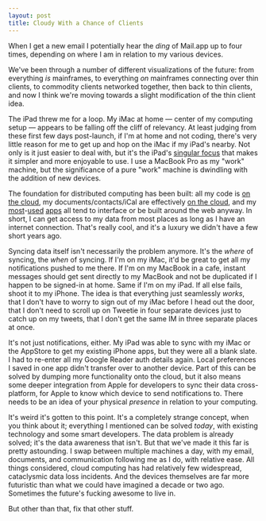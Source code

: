 ```yaml
---
layout: post
title: Cloudy With a Chance of Clients
---
```


When I get a new email I potentially hear the *ding* of Mail.app up to four times, depending on where I am in relation to my various devices.

We've been through a number of different visualizations of the future: from everything *is* mainframes, to everything *on* mainframes connecting over thin clients, to commodity clients networked together, then back to thin clients, and now I think we're moving towards a slight modification of the thin client idea.

The iPad threw me for a loop. My iMac at home — center of my computing setup — appears to be falling off the cliff of relevancy. At least judging from these first few days post-launch, if I'm at home and not coding, there's very little reason for me to get up and hop on the iMac if my iPad's nearby. Not only is it just easier to deal with, but it's the iPad's [singular focus](http://zachholman.com/2010/04/the-soloist/) that makes it simpler and more enjoyable to use. I use a MacBook Pro as my "work" machine, but the significance of a pure "work" machine is dwindling with the addition of new devices.

The foundation for distributed computing has been built: all my code is [on the cloud](http://github.com), my documents/contacts/iCal are effectively [on the cloud](http://www.me.com), and my [most](http://www.newsgator.com/individuals/netnewswire/)-[used](http://www.google.com/apps/intl/en/business/index.html) [apps](http://twitter.com) all tend to interface or be built around the web anyway. In short, I can get access to my data from most places as long as I have an internet connection. That's really cool, and it's a luxury we didn't have a few short years ago.

Syncing data itself isn't necessarily the problem anymore. It's the *where* of syncing, the *when* of syncing. If I'm on my iMac, it'd be great to get all my notifications pushed to me there. If I'm on my MacBook in a cafe, instant messages should get sent directly to my MacBook and not be duplicated if I happen to be signed-in at home. Same if I'm on my iPad. If all else fails, shoot it to my iPhone. The idea is that everything just seamlessly *works*, that I don't have to worry to sign out of my iMac before I head out the door, that I don't need to scroll up on Tweetie in four separate devices just to catch up on my tweets, that I don't get the same IM in three separate places at once.

It's not just notifications, either. My iPad was able to sync with my iMac or the AppStore to get my existing iPhone apps, but they were all a blank slate. I had to re-enter all my Google Reader auth details again. Local preferences I saved in one app didn't transfer over to another device. Part of this can be solved by dumping more functionality onto the cloud, but it also means some deeper integration from Apple for developers to sync their data cross-platform, for Apple to know which device to send notifications to. There needs to be an idea of your physical *presence* in relation to your computing.

It's weird it's gotten to this point. It's a completely strange concept, when you think about it; everything I mentioned can be solved *today*, with existing technology and some smart developers. The data problem is already solved; it's the data awareness that isn't. But that we've made it this far is pretty astounding. I swap between multiple machines a day, with my email, documents, and communication following me as I do, with relative ease. All things considered, cloud computing has had relatively few widespread, cataclysmic data loss incidents. And the devices themselves are far more futuristic than what we could have imagined a decade or two ago. Sometimes the future's fucking awesome to live in.

But other than that, fix that other stuff.